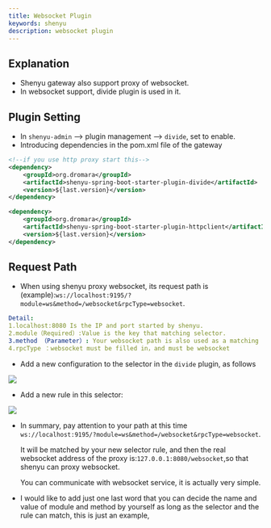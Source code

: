 ```yaml
---
title: Websocket Plugin
keywords: shenyu
description: websocket plugin
---
```


## Explanation

* Shenyu gateway also support proxy of websocket.
* In websocket support, divide plugin is used in it.

## Plugin Setting

* In `shenyu-admin` --> plugin management --> ` divide `, set to enable.
* Introducing dependencies in the pom.xml file of the gateway

```xml
<!--if you use http proxy start this-->
<dependency>
    <groupId>org.dromara</groupId>
    <artifactId>shenyu-spring-boot-starter-plugin-divide</artifactId>
    <version>${last.version}</version>
</dependency>

<dependency>
    <groupId>org.dromara</groupId>
    <artifactId>shenyu-spring-boot-starter-plugin-httpclient</artifactId>
    <version>${last.version}</version>
</dependency>
```
## Request Path

* When using shenyu proxy websocket, its request path is (example):`ws://localhost:9195/?module=ws&method=/websocket&rpcType=websocket`.

```yaml
Detail:
1.localhost:8080 Is the IP and port started by shenyu.
2.module（Required）:Value is the key that matching selector.
3.method （Parameter）: Your websocket path is also used as a matching rule.
4.rpcType ：websocket must be filled in，and must be websocket
```

* Add a new configuration to the selector in the `divide` plugin, as follows

![](https://yu199195.github.io/images/soul/websocket-selector.png)


* Add a new rule in this selector:

![](https://yu199195.github.io/images/soul/websocket-rule.png)


* In summary, pay attention to your path at this time `ws://localhost:9195/?module=ws&method=/websocket&rpcType=websocket`.
  
  It will be matched by your new selector rule, and then the real websocket address of the proxy is:`127.0.0.1:8080/websocket`,so that shenyu can proxy websocket.
  
  You can communicate with websocket service, it is actually very simple.
  
* I would like to add just one last word that you can decide the name and value of module and method by yourself as long as the selector and the rule can match, this is just an example,
